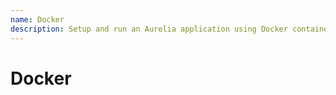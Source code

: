 ```yaml
---
name: Docker
description: Setup and run an Aurelia application using Docker containers.
---
```

# Docker